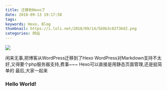 ```yaml
---
title: 迁移到Hexo了
date: 2018-09-13 19:17:58
tags:
keywords: Hexo, Blog
thumbnail: https://i.loli.net/2018/09/14/5b9b3c02f36d2.png
categories: 网站
---
```

![](https://up.sowevo.com/history/5b9b3b06d269f.png)

闲来无事,把博客从WordPress迁移到了Hexo
WordPress对Markdown支持不太好,又得要个php服务器支持,费事\~\~\~
Hexo可以直接是用静态页面管理,还是挺简单的
最后,大家一起来

### Hello World!

